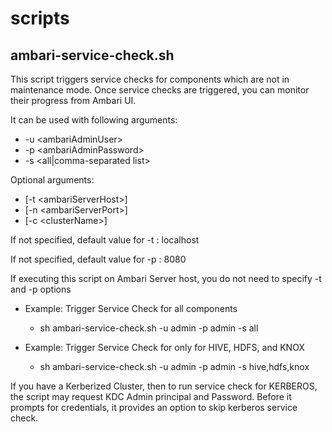 # scripts
## ambari-service-check.sh

This script triggers service checks for components which are not in maintenance mode.
Once service checks are triggered, you can monitor their progress from Ambari UI.

It can be used with following arguments:
* -u \<ambariAdminUser> 
* -p \<ambariAdminPassword> 
* -s <all|comma-separated list> 

Optional arguments:
* \[-t \<ambariServerHost>] 
* \[-n \<ambariServerPort>] 
* \[-c \<clusterName>]
  
If not specified, default value for -t : localhost

If not specified, default value for -p : 8080

If executing this script on Ambari Server host, you do not need to specify -t and -p options

* Example: Trigger Service Check for all components

  * sh ambari-service-check.sh -u admin -p admin -s all

* Example: Trigger Service Check for only for HIVE, HDFS, and KNOX

  * sh ambari-service-check.sh -u admin -p admin -s hive,hdfs,knox

If you have a Kerberized Cluster, then to run service check for KERBEROS, the script may request KDC Admin principal and Password.
Before it prompts for credentials, it provides an option to skip kerberos service check.

